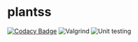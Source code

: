 # plantss
[![Codacy Badge](https://api.codacy.com/project/badge/Grade/24174e91570b49008d1ef9222e161318)](https://app.codacy.com/gh/stepin104344/plantss?utm_source=github.com&utm_medium=referral&utm_content=stepin104344/plantss&utm_campaign=Badge_Grade)
![Valgrind](https://github.com/stepin104344/plantss/workflows/Valgrind/badge.svg)
![Unit testing](https://github.com/stepin104344/plantss/workflows/Unit%20testing/badge.svg)
